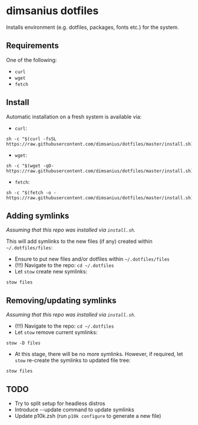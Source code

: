 # dimsanius dotfiles

Installs environment (e.g. dotfiles, packages, fonts etc.) for the system.

## Requirements

One of the following:

- `curl`
- `wget`
- `fetch`

## Install

Automatic installation on a fresh system is available via:

- `curl`:

```shell
sh -c "$(curl -fsSL https://raw.githubusercontent.com/dimsanius/dotfiles/master/install.sh)"
```

- `wget`:

```shell
sh -c "$(wget -qO- https://raw.githubusercontent.com/dimsanius/dotfiles/master/install.sh)"
```

- `fetch`:

```shell
sh -c "$(fetch -o - https://raw.githubusercontent.com/dimsanius/dotfiles/master/install.sh)"
```

## Adding symlinks

_Assuming that this repo was installed via `install.sh`._

This will add symlinks to the new files (if any) created within `~/.dotfiles/files`:

- Ensure to put new files and/or dotfiles within `~/.dotfiles/files`
- (!!!) Navigate to the repo: `cd ~/.dotfiles`
- Let `stow` create new symlinks:

```shell
stow files
```

## Removing/updating symlinks

_Assuming that this repo was installed via `install.sh`._

- (!!!) Navigate to the repo: `cd ~/.dotfiles`
- Let `stow` remove current symlinks:

```shell
stow -D files
```

- At this stage, there will be no more symlinks. However, if required, let `stow` re-create the symlinks to updated file tree:

```shell
stow files
```

## TODO

- Try to split setup for headless distros
- Introduce --update command to update symlinks
- Update p10k.zsh (run `p10k configure` to generate a new file)
